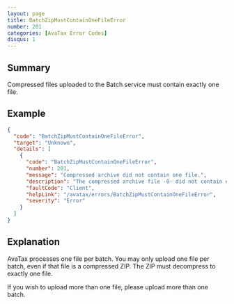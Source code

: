 ```yaml
---
layout: page
title: BatchZipMustContainOneFileError
number: 201
categories: [AvaTax Error Codes]
disqus: 1
---
```


## Summary

Compressed files uploaded to the Batch service must contain exactly one file.

## Example

```json
{
  "code": "BatchZipMustContainOneFileError",
  "target": "Unknown",
  "details": [
    {
      "code": "BatchZipMustContainOneFileError",
      "number": 201,
      "message": "Compressed archive did not contain one file.",
      "description": "The compressed archive file -0- did not contain exactly one file when uncompressed.",
      "faultCode": "Client",
      "helpLink": "/avatax/errors/BatchZipMustContainOneFileError",
      "severity": "Error"
    }
  ]
}
```

## Explanation

AvaTax processes one file per batch.  You may only upload one file per batch, even if that file is a compressed ZIP.  The ZIP must decompress to exactly one file.

If you wish to upload more than one file, please upload more than one batch.

